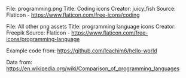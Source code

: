 
File: programming.png
Title: Coding icons
Creator: juicy_fish
Source: Flaticon - https://www.flaticon.com/free-icons/coding

File: All other png assets
Title: programming language icons
Creator: Freepik
Source: Flaticon - https://www.flaticon.com/free-icons/programming-language

Example code from: https://github.com/leachim6/hello-world

Data from: https://en.wikipedia.org/wiki/Comparison_of_programming_languages